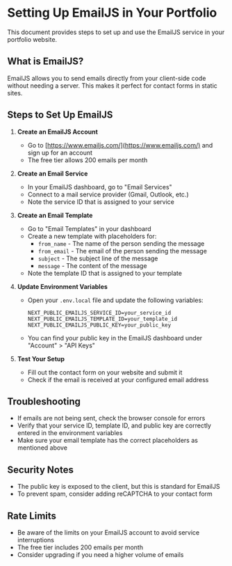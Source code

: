 # Setting Up EmailJS in Your Portfolio

This document provides steps to set up and use the EmailJS service in your portfolio website.

## What is EmailJS?

EmailJS allows you to send emails directly from your client-side code without needing a server. This makes it perfect for contact forms in static sites.

## Steps to Set Up EmailJS

1. **Create an EmailJS Account**
   - Go to [https://www.emailjs.com/](https://www.emailjs.com/) and sign up for an account
   - The free tier allows 200 emails per month

2. **Create an Email Service**
   - In your EmailJS dashboard, go to "Email Services"
   - Connect to a mail service provider (Gmail, Outlook, etc.)
   - Note the service ID that is assigned to your service

3. **Create an Email Template**
   - Go to "Email Templates" in your dashboard
   - Create a new template with placeholders for:
     - `from_name` - The name of the person sending the message
     - `from_email` - The email of the person sending the message
     - `subject` - The subject line of the message
     - `message` - The content of the message
   - Note the template ID that is assigned to your template

4. **Update Environment Variables**
   - Open your `.env.local` file and update the following variables:
     ```
     NEXT_PUBLIC_EMAILJS_SERVICE_ID=your_service_id
     NEXT_PUBLIC_EMAILJS_TEMPLATE_ID=your_template_id
     NEXT_PUBLIC_EMAILJS_PUBLIC_KEY=your_public_key
     ```
   - You can find your public key in the EmailJS dashboard under "Account" > "API Keys"

5. **Test Your Setup**
   - Fill out the contact form on your website and submit it
   - Check if the email is received at your configured email address

## Troubleshooting

- If emails are not being sent, check the browser console for errors
- Verify that your service ID, template ID, and public key are correctly entered in the environment variables
- Make sure your email template has the correct placeholders as mentioned above

## Security Notes

- The public key is exposed to the client, but this is standard for EmailJS
- To prevent spam, consider adding reCAPTCHA to your contact form

## Rate Limits

- Be aware of the limits on your EmailJS account to avoid service interruptions
- The free tier includes 200 emails per month
- Consider upgrading if you need a higher volume of emails
